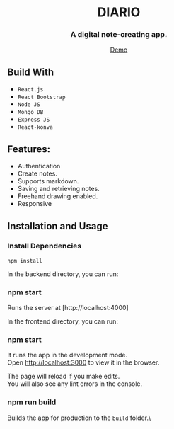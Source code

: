 <div align="center">

# DIARIO

### A digital note-creating app.

[ Demo](https://diario-7zkb.onrender.com)

</div>

## Build With

- `React.js`
- `React Bootstrap`
- `Node JS`
- `Mongo DB`
- `Express JS`
- `React-konva`

## Features:

- Authentication
- Create notes.
- Supports markdown.
- Saving and retrieving notes.
- Freehand drawing enabled.
- Responsive

## Installation and Usage

### Install Dependencies

`npm install`

In the backend directory, you can run:

### npm start

Runs the server at [http://localhost:4000]

In the frontend directory, you can run:

### npm start

It runs the app in the development mode.\
Open [http://localhost:3000](http://localhost:3000) to view it in the browser.

The page will reload if you make edits.\
You will also see any lint errors in the console.

### npm run build

Builds the app for production to the `build` folder.\
